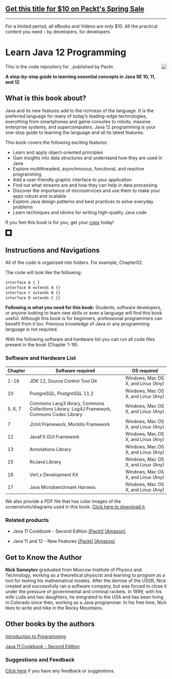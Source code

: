 ## [Get this title for $10 on Packt's Spring Sale](https://www.packt.com/B12965?utm_source=github&utm_medium=packt-github-repo&utm_campaign=spring_10_dollar_2022)
-----
For a limited period, all eBooks and Videos are only $10. All the practical content you need \- by developers, for developers

# Learn Java 12 Programming

<a href="https://www.packtpub.com/application-development/learn-java-12-programming?utm_source=github&utm_medium=repository&utm_campaign="><img src="https://prod.packtpub.com/media/catalog/product/cache/e4d64343b1bc593f1c5348fe05efa4a6/b/1/b12965_mockupcover.png" height="256px" align="right"></a>

This is the code repository for [](https://www.packtpub.com/application-development/learn-java-12-programming?utm_source=github&utm_medium=repository&utm_campaign=), published by Packt.

**A step-by-step guide to learning essential concepts in Java SE 10, 11, and 12**

## What is this book about?
Java and its new features add to the richness of the language. It is the preferred language for many of today’s leading-edge technologies, everything from smartphones and game consoles to robots, massive enterprise systems, and supercomputers. Java 12 programming is your one-stop guide to learning the language and all its latest features.

This book covers the following exciting features:
* Learn and apply object-oriented principles
* Gain insights into data structures and understand how they are used in Java
* Explore multithreaded, asynchronous, functional, and reactive programming
* Add a user-friendly graphic interface to your application
* Find out what streams are and how they can help in data processing
* Discover the importance of microservices and use them to make your apps robust and scalable
* Explore Java design patterns and best practices to solve everyday problems
* Learn techniques and idioms for writing high-quality Java code
 
If you feel this book is for you, get your [copy](https://www.amazon.com/dp/1789957052) today! 

  <a href="https://www.packtpub.com/?utm_source=github&utm_medium=banner&utm_campaign=GitHubBanner"><img src="https://raw.githubusercontent.com/PacktPublishing/GitHub/master/GitHub.png" 
alt="https://www.packtpub.com/" border="5" /></a>

## Instructions and Navigations
All of the code is organized into folders. For example, Chapter02.

The code will look like the following:
```
interface A { }
interface B extends A {}
interface C extends B {}
interface D extends C {}
```

**Following is what you need for this book:**
Students, software developers, or anyone looking to learn new skills or even a language will find this book useful. Although this book is for beginners, professional programmers can benefit from it too. Previous knowledge of Java or any programming language is not required.

With the following software and hardware list you can run all code files present in the book (Chapter 1-19).
### Software and Hardware List
| Chapter | Software required | OS required |
| -------- | ------------------------------------ | ----------------------------------- |
| 1-18 | JDK 12, Source Control Tool Git | Windows, Mac OS X, and Linux (Any) |
| 10 | PostgreSQL, PostgreSQL 11.2 | Windows, Mac OS X, and Linux (Any) |
| 5, 6, 7 | Commons Lang3 library, Commons Collections Library, Log4J Framework, Commons Codec Library | Windows, Mac OS X, and Linux (Any) |
| 7 | JUnit Framework, Mockito Framework | Windows, Mac OS X, and Linux (Any) |
| 12 | JavaFX GUI Framework | Windows, Mac OS X, and Linux (Any) |
| 13 | Annotations Library | Windows, Mac OS X, and Linux (Any) |
| 15 | RxJava Library | Windows, Mac OS X, and Linux (Any) |
| 16 | Vert.x Development Kit | Windows, Mac OS X, and Linux (Any) |
| 17 | Java Microbenchmark Harness | Windows, Mac OS X, and Linux (Any) |

We also provide a PDF file that has color images of the screenshots/diagrams used in this book. [Click here to download it](https://www.packtpub.com/sites/default/files/downloads/9781789957051_ColorImages.pdf).

### Related products
* Java 11 Cookbook - Second Edition  [[Packt]](https://prod.packtpub.com/in/application-development/java-11-cookbook-second-edition?utm_source=github&utm_medium=repository&utm_campaign=) [[Amazon]](https://www.amazon.com/dp/1789132355)

* Java 11 and 12 - New Features  [[Packt]](https://prod.packtpub.com/in/application-development/java-11-and-12-new-features?utm_source=github&utm_medium=repository&utm_campaign=) [[Amazon]](https://www.amazon.com/dp/1789133270)

## Get to Know the Author
**Nick Samoylov**
graduated from Moscow Institute of Physics and Technology, working as a theoretical physicist and learning to program as a tool for testing his mathematical models. After the demise of the USSR, Nick created and successfully ran a software company, but was forced to close it under the pressure of governmental and criminal rackets. In 1999, with his wife Luda and two daughters, he emigrated to the USA and has been living in Colorado since then, working as a Java programmer. In his free time, Nick likes to write and hike in the Rocky Mountains.

## Other books by the authors
[](https://www.packtpub.com/application-development/introduction-programming?utm_source=github&utm_medium=repository&utm_campaign=)

[Introduction to Programming](https://prod.packtpub.com/in/application-development/introduction-programming)

[Java 11 Cookbook - Second Edition](https://www.packtpub.com/application-development/java-11-cookbook-second-edition?utm_source=github&utm_medium=repository&utm_campaign=9781789132359)

### Suggestions and Feedback
[Click here](https://docs.google.com/forms/d/e/1FAIpQLSdy7dATC6QmEL81FIUuymZ0Wy9vH1jHkvpY57OiMeKGqib_Ow/viewform) if you have any feedback or suggestions.
